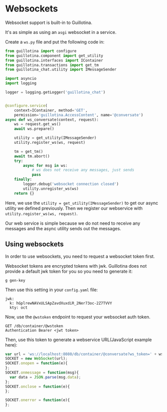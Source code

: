 # Websockets

Websocket support is built-in to Guillotina.

It's as simple as using an `asgi` websocket in a service.

Create a `ws.py` file and put the following code in:


```python
from guillotina import configure
from guillotina.component import get_utility
from guillotina.interfaces import IContainer
from guillotina.transactions import get_tm
from guillotina_chat.utility import IMessageSender

import asyncio
import logging

logger = logging.getLogger('guillotina_chat')


@configure.service(
    context=IContainer, method='GET',
    permission='guillotina.AccessContent', name='@conversate')
async def ws_conversate(context, request):
    ws = request.get_ws()
    await ws.prepare()

    utility = get_utility(IMessageSender)
    utility.register_ws(ws, request)

    tm = get_tm()
    await tm.abort()
    try:
        async for msg in ws:
            # ws does not receive any messages, just sends
            pass
    finally:
        logger.debug('websocket connection closed')
        utility.unregister_ws(ws)
    return {}
```


Here, we use the `utility = get_utility(IMessageSender)` to get our async
utility we defined previously. Then we register our webservice with
`utility.register_ws(ws, request)`.

Our web service is simple because we do not need to receive any messages and
the async utility sends out the messages.


## Using websockets

In order to use websockets, you need to request a websocket token first.

Websocket tokens are encrypted tokens with jwk. Guillotina does not provide
a default jwk token for you so you need to generate it:

```
g gen-key
```

Then use this setting in your `config.yaml` file:

```
jwk:
  k: hGplrewNAVxULSApZavdXuxdiR_2Ner73oc-2Z7TVVY
  kty: oct
```

Now, use the `@wstoken` endpoint to request your websocket auth token.

```
GET /db/container/@wstoken
Authentication Bearer <jwt token>
```

Then, use this token to generate a webservice URL(JavaScript example here):

```javascript
var url = 'ws://localhost:8080/db/container/@conversate?ws_token=' + ws_token;
SOCKET = new WebSocket(url);
SOCKET.onopen = function(e){
};
SOCKET.onmessage = function(msg){
  var data = JSON.parse(msg.data);
};
SOCKET.onclose = function(e){
};

SOCKET.onerror = function(e){
};
```
